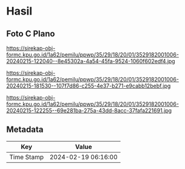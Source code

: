# Hasil

## Foto C Plano

https://sirekap-obj-formc.kpu.go.id/1a62/pemilu/ppwp/35/29/18/20/01/3529182001006-20240215-122040--8e45302a-4a54-45fa-9524-1060f602edf4.jpg

https://sirekap-obj-formc.kpu.go.id/1a62/pemilu/ppwp/35/29/18/20/01/3529182001006-20240215-181530--107f7d86-c255-4e37-b271-e9cabb12bebf.jpg

https://sirekap-obj-formc.kpu.go.id/1a62/pemilu/ppwp/35/29/18/20/01/3529182001006-20240215-122255--69e281ba-275a-43dd-8acc-37fafa221691.jpg


## Metadata

| Key        | Value               |
| ---------- | ------------------- |
| Time Stamp | 2024-02-19 06:16:00 |



